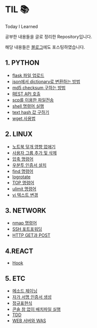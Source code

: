# TIL 📚

Today I Learned

공부한 내용들을 글로 정리한 Repository입니다.

해당 내용들은 [블로그](https://my-devblog.tistory.com)에도 포스팅하였습니다.

## 1. PYTHON

- [flask 파일 업로드](./python/flask_파일_업로드.md)
- [json에서 dictionary로 변환하는 방법](./python/json에서_dictionary로_변환하는_방법.md)
- [md5 checksum 구하는 방법](./python/md5_checksum_구하는_방법.md)
- [REST API 호출](./python/REST_API_호출.md)
- [scp를 이용한 파일전송](./python/scp를_이용한_파일전송.md)
- [shell 명령어 실행](./python/shell_명령어_실행.md)
- [text hash 값 구하기](./python/text_hash_값_구하기.md)
- [wget 사용법](./python/wget_사용법.md)

## 2. LINUX

- [노트북 덮개 영향 없애기](./linux/리눅스_노트북_덮개_영향_없애기.md)
- [사용자 그룹 추가 및 삭제](./linux/사용자_그룹_추가_및_삭제.md)
- [압축 명령어](./linux/압축_명령어.md)
- [우분투 인증서 설치](./linux/우분투_인증서_설치.md)
- [find 명령어](./linux/find_명령어.md)
- [logrotate](./linux/logrotate.md)
- [TOP 명령어](./linux/TOP_명령어.md)
- [ulimit 명령어](./linux/ulimit_명령어.md)
- [vi 텍스트 변경](./linux/vi_텍스트_변경.md)

## 3. NETWORK

- [nmap 명령어](./network/nmap_명령어.md)
- [SSH 포트포워딩](./network/SSH_포트포워딩.md)
- [HTTP GET과 POST](./network/HTTP_GET과_POST.md)

## 4.REACT

- [Hook](./react/Hook.md)

## 5. ETC

- [메소드 체이닝](./etc/메소드_체이닝.md)
- [자가 서명 인증서 생성](./etc/자가_서명_인증서_생성.md)
- [정규표현식](./etc/정규표현식.md)
- [콘솔 창 없이 배치파일 실행](./etc/콘솔_창_없이_배치파일_실행.md)
- [TDD](./etc/TDD.md)
- [WEB 서버와 WAS](./etc/WEB_서버와_WAS.md)
